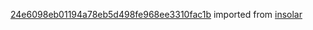 [24e6098eb01194a78eb5d498fe968ee3310fac1b](https://github.com/insolar/insolar/commit/24e6098eb01194a78eb5d498fe968ee3310fac1b) imported from [insolar](https://github.com/insolar/insolar)
